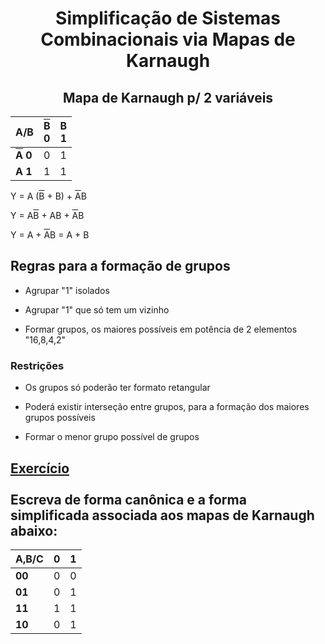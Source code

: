 <h1 style="text-align: center"> Simplificação de Sistemas <br/> Combinacionais via Mapas de Karnaugh </h1>

<h2 style="text-align: center">Mapa de Karnaugh p/ 2 variáveis</h2>

<table>
	<thead>
		<th>A/B</th>
		<th><span style="text-decoration: overline">B</span> <br/> 0</th>
		<th>B <br/> 1</th>
	</thead>
<tbody>
	<tr>
		<td style="font-weight: bold"><span style="text-decoration: overline">A</span> 0</td>
		<td>0</td>
		<td>1</td>
	</tr>
	<tr>
		<td style="font-weight: bold">A 1</td>
		<td>1</td>
		<td>1</td>
	</tr>
</tbody>
</table>

<p>Y = A (<span style="text-decoration: overline">B</span> + B) + <span style="text-decoration: overline">A</span>B</p>
<p>Y = A<span style="text-decoration: overline">B</span> + AB + <span style="text-decoration: overline">A</span>B</p>
<p>Y = A + <span style="text-decoration: overline">A</span>B = A + B</p>

<h2>Regras para a formação de grupos</h2>

- Agrupar "1" isolados

- Agrupar "1" que só tem um vizinho

- Formar grupos, os maiores possíveis em potência de 2 elementos "16,8,4,2"

<h3>Restrições</h3>

- Os grupos só poderão ter formato retangular

- Poderá existir interseção entre grupos, para a formação dos maiores grupos possíveis

- Formar o menor grupo possível de grupos

<h2><span style="text-decoration: underline">Exercício</span> <br/><br/> Escreva de forma canônica e a forma simplificada associada aos mapas de Karnaugh abaixo:</h2>

<table>
	<thead>
		<th>A,B/C</th>
		<th>0</th>
		<th>1</th>
	</thead>
	<tbody>
		<tr>
			<td style="font-weight: bold">00</td>
			<td>0</td>
			<td>0</td>
		</tr>
		<tr>
			<td style="font-weight: bold">01</td>
			<td>0</td>
			<td>1</td>
		</tr>
		<tr>
			<td style="font-weight: bold">11</td>
			<td>1</td>
			<td>1</td>
		</tr>
		<tr>
			<td style="font-weight: bold">10</td>
			<td>0</td>
			<td>1</td>
		</tr>
	</tbody>
</table>
